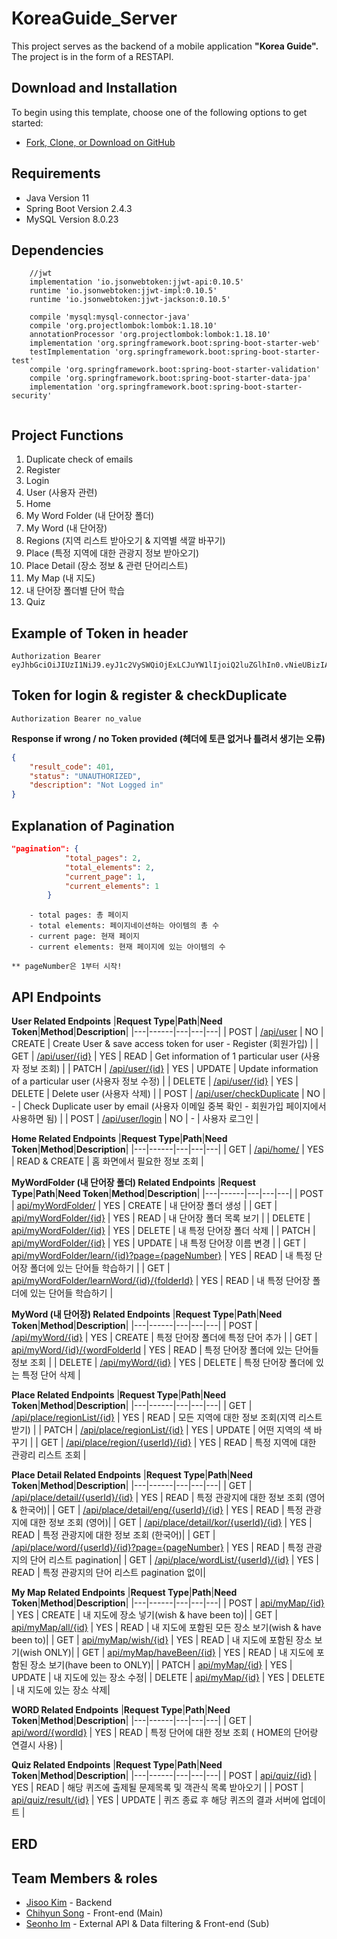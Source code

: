 # KoreaGuide_Server
This project serves as the backend of a mobile application __"Korea Guide".__   
The project is in the form of a RESTAPI. 
## Download and Installation
To begin using this template, choose one of the following options to get started:
* [Fork, Clone, or Download on GitHub](https://github.com/KoreaGuide/KoreaGuide_Server)

## Requirements
- Java Version 11
- Spring Boot Version 2.4.3
- MySQL Version 8.0.23

## Dependencies 
```
    //jwt
    implementation 'io.jsonwebtoken:jjwt-api:0.10.5'
    runtime 'io.jsonwebtoken:jjwt-impl:0.10.5'
    runtime 'io.jsonwebtoken:jjwt-jackson:0.10.5'

    compile 'mysql:mysql-connector-java'
    compile 'org.projectlombok:lombok:1.18.10'
    annotationProcessor 'org.projectlombok:lombok:1.18.10'
    implementation 'org.springframework.boot:spring-boot-starter-web'
    testImplementation 'org.springframework.boot:spring-boot-starter-test'
    compile 'org.springframework.boot:spring-boot-starter-validation'
    compile 'org.springframework.boot:spring-boot-starter-data-jpa'
    implementation 'org.springframework.boot:spring-boot-starter-security'
    
```
## Project Functions 
1. Duplicate check of emails 
2. Register
3. Login
4. User (사용자 관련) 
5. Home
6. My Word Folder (내 단어장 폴더)
7. My Word (내 단어장)
8. Regions (지역 리스트 받아오기 & 지역별 색깔 바꾸기)
9. Place (특정 지역에 대한 관광지 정보 받아오기) 
10. Place Detail (장소 정보 & 관련 단어리스트)
11. My Map (내 지도) 
12. 내 단어장 폴더별 단어 학습 
13. Quiz 

## Example of Token in header 
```
Authorization Bearer eyJhbGciOiJIUzI1NiJ9.eyJ1c2VySWQiOjExLCJuYW1lIjoiQ2luZGlhIn0.vNieUBizIAzhwpAv_J2m9GSMMUO96LTaWPLxYYOG_W8
```
## Token for login & register & checkDuplicate
```
Authorization Bearer no_value
```
__Response if wrong / no Token provided (헤더에 토큰 없거나 틀려서 생기는 오류)__
```json
{
    "result_code": 401,
    "status": "UNAUTHORIZED",
    "description": "Not Logged in"
}
```

## Explanation of Pagination
```json
"pagination": {
            "total_pages": 2,
            "total_elements": 2,
            "current_page": 1,
            "current_elements": 1
        }
```
```
    - total pages: 총 페이지
    - total elements: 페이지네이션하는 아이템의 총 수
    - current page: 현재 페이지 
    - current elements: 현재 페이지에 있는 아이템의 수 

** pageNumber은 1부터 시작! 
```
   
## API Endpoints
__User Related Endpoints__
|**Request Type**|**Path**|**Need Token**|**Method**|**Description**|
|---|------|---|---|---|
| POST | [/api/user](https://github.com/KoreaGuide/KoreaGuide_Server/blob/main/API-GUIDE/USER.md) | NO | CREATE | Create User & save access token for user - Register (회원가입) |
| GET | [/api/user/{id}](https://github.com/KoreaGuide/KoreaGuide_Server/blob/main/API-GUIDE/USER.md) | YES | READ | Get information of 1 particular user (사용자 정보 조회) |
| PATCH | [/api/user/{id}](https://github.com/KoreaGuide/KoreaGuide_Server/blob/main/API-GUIDE/USER.md) | YES | UPDATE | Update information of a particular user (사용자 정보 수정) |
| DELETE | [/api/user/{id}](https://github.com/KoreaGuide/KoreaGuide_Server/blob/main/API-GUIDE/USER.md) | YES | DELETE | Delete user (사용자 삭제) |
| POST | [/api/user/checkDuplicate](https://github.com/KoreaGuide/KoreaGuide_Server/blob/main/API-GUIDE/USER.md) | NO | - | Check Duplicate user by email (사용자 이메일 중복 확인 - 회원가입 페이지에서 사용하면 됨) |
| POST | [/api/user/login](https://github.com/KoreaGuide/KoreaGuide_Server/blob/main/API-GUIDE/USER.md) | NO | - | 사용자 로그인 |
      
   
__Home Related Endpoints__
|**Request Type**|**Path**|**Need Token**|**Method**|**Description**|
|---|------|---|---|---|
| GET | [/api/home/](https://github.com/KoreaGuide/KoreaGuide_Server/blob/main/API-GUIDE/HOME.md) | YES | READ & CREATE | 홈 화면에서 필요한 정보 조회 |

__MyWordFolder (내 단어장 폴더) Related Endpoints__
|**Request Type**|**Path**|**Need Token**|**Method**|**Description**|
|---|------|---|---|---|
| POST | [api/myWordFolder/](https://github.com/KoreaGuide/KoreaGuide_Server/blob/main/API-GUIDE/MYWORDFOLDER.md) | YES | CREATE | 내 단어장 폴더 생성 |
| GET | [api/myWordFolder/{id}](https://github.com/KoreaGuide/KoreaGuide_Server/blob/main/API-GUIDE/MYWORDFOLDER.md) | YES | READ | 내 단어장 폴더 목록 보기 |
| DELETE | [api/myWordFolder/{id}](https://github.com/KoreaGuide/KoreaGuide_Server/blob/main/API-GUIDE/MYWORDFOLDER.md) | YES | DELETE | 내 특정 단어장 폴더 삭제 |
| PATCH | [api/myWordFolder/{id}](https://github.com/KoreaGuide/KoreaGuide_Server/blob/main/API-GUIDE/MYWORDFOLDER.md) | YES | UPDATE | 내 특정 단어장 이름 변경 |
| GET | [api/myWordFolder/learn/{id}?page={pageNumber}](https://github.com/KoreaGuide/KoreaGuide_Server/blob/main/API-GUIDE/MYWORDFOLDER.md) | YES | READ | 내 특정 단어장 폴더에 있는 단어들 학습하기 |
| GET | [api/myWordFolder/learnWord/{id}/{folderId}](https://github.com/KoreaGuide/KoreaGuide_Server/blob/main/API-GUIDE/MYWORDFOLDER.md) | YES | READ | 내 특정 단어장 폴더에 있는 단어들 학습하기 |

__MyWord (내 단어장) Related Endpoints__
|**Request Type**|**Path**|**Need Token**|**Method**|**Description**|
|---|------|---|---|---|
| POST | [/api/myWord/{id}](https://github.com/KoreaGuide/KoreaGuide_Server/blob/main/API-GUIDE/MYWORD.md) | YES | CREATE | 특정 단어장 폴더에 특정 단어 추가 |
| GET | [api/myWord/{id}/{wordFolderId](https://github.com/KoreaGuide/KoreaGuide_Server/blob/main/API-GUIDE/MYWORD.md) | YES | READ | 특정 단어장 폴더에 있는 단어들 정보 조회 |
| DELETE | [/api/myWord/{id}](https://github.com/KoreaGuide/KoreaGuide_Server/blob/main/API-GUIDE/MYWORD.md) | YES | DELETE | 특정 단어장 폴더에 있는 특정 단어 삭제 |

__Place Related Endpoints__
|**Request Type**|**Path**|**Need Token**|**Method**|**Description**|
|---|------|---|---|---|
| GET | [/api/place/regionList/{id}](https://github.com/KoreaGuide/KoreaGuide_Server/blob/main/API-GUIDE/PLACE.md) | YES | READ | 모든 지역에 대한 정보 조회(지역 리스트 받기) |
| PATCH | [/api/place/regionList/{id}](https://github.com/KoreaGuide/KoreaGuide_Server/blob/main/API-GUIDE/PLACE.md) | YES | UPDATE | 어떤 지역의 색 바꾸기 |
| GET | [/api/place/region/{userId}/{id}](https://github.com/KoreaGuide/KoreaGuide_Server/blob/main/API-GUIDE/PLACE.md) | YES | READ | 특정 지역에 대한 관광리 리스트 조회 |

__Place Detail Related Endpoints__
|**Request Type**|**Path**|**Need Token**|**Method**|**Description**|
|---|------|---|---|---|
| GET | [/api/place/detail/{userId}/{id}](https://github.com/KoreaGuide/KoreaGuide_Server/blob/main/API-GUIDE/PLACEDETAIL.md) | YES | READ | 특정 관광지에 대한 정보 조회 (영어 & 한국어)|
| GET | [/api/place/detail/eng/{userId}/{id}](https://github.com/KoreaGuide/KoreaGuide_Server/blob/main/API-GUIDE/PLACEDETAIL.md) | YES | READ | 특정 관광지에 대한 정보 조회 (영어)|
| GET | [/api/place/detail/kor/{userId}/{id}](https://github.com/KoreaGuide/KoreaGuide_Server/blob/main/API-GUIDE/PLACEDETAIL.md) | YES | READ | 특정 관광지에 대한 정보 조회 (한국어)|
| GET | [/api/place/word/{userId}/{id}?page={pageNumber}](https://github.com/KoreaGuide/KoreaGuide_Server/blob/main/API-GUIDE/PLACEDETAIL.md) | YES | READ | 특정 관광지의 단어 리스트 pagination|
| GET | [/api/place/wordList/{userId}/{id}](https://github.com/KoreaGuide/KoreaGuide_Server/blob/main/API-GUIDE/PLACEDETAIL.md) | YES | READ | 특정 관광지의 단어 리스트 pagination 없이| 
   
__My Map Related Endpoints__
|**Request Type**|**Path**|**Need Token**|**Method**|**Description**|
|---|------|---|---|---|
| POST | [api/myMap/{id}](https://github.com/KoreaGuide/KoreaGuide_Server/blob/main/API-GUIDE/MYMAP.md) | YES | CREATE | 내 지도에 장소 넣기(wish & have been to)|
| GET | [api/myMap/all/{id}](https://github.com/KoreaGuide/KoreaGuide_Server/blob/main/API-GUIDE/MYMAP.md) | YES | READ | 내 지도에 포함된 모든 장소 보기(wish & have been to)|
| GET | [api/myMap/wish/{id}](https://github.com/KoreaGuide/KoreaGuide_Server/blob/main/API-GUIDE/MYMAP.md) | YES | READ | 내 지도에 포함된 장소 보기(wish ONLY)|
| GET | [api/myMap/haveBeen/{id}](https://github.com/KoreaGuide/KoreaGuide_Server/blob/main/API-GUIDE/MYMAP.md) | YES | READ | 내 지도에 포함된 장소 보기(have been to ONLY)|
| PATCH | [api/myMap/{id}](https://github.com/KoreaGuide/KoreaGuide_Server/blob/main/API-GUIDE/MYMAP.md) | YES | UPDATE | 내 지도에 있는 장소 수정|
| DELETE | [api/myMap/{id}](https://github.com/KoreaGuide/KoreaGuide_Server/blob/main/API-GUIDE/MYMAP.md) | YES | DELETE | 내 지도에 있는 장소 삭제|

__WORD Related Endpoints__
|**Request Type**|**Path**|**Need Token**|**Method**|**Description**|
|---|------|---|---|---|
| GET | [api/word/{wordId}](https://github.com/KoreaGuide/KoreaGuide_Server/blob/main/API-GUIDE/WORD.md) | YES | READ | 특정 단어에 대한 정보 조회 ( HOME의 단어랑 연결시 사용) |

__Quiz Related Endpoints__
|**Request Type**|**Path**|**Need Token**|**Method**|**Description**|
|---|------|---|---|---|
| POST | [api/quiz/{id}](https://github.com/KoreaGuide/KoreaGuide_Server/blob/main/API-GUIDE/QUIZ.md) | YES | READ | 해당 퀴즈에 출제될 문제목록 및 객관식 목록 받아오기 |
| POST | [api/quiz/result/{id}](https://github.com/KoreaGuide/KoreaGuide_Server/blob/main/API-GUIDE/QUIZ.md) | YES | UPDATE | 퀴즈 종료 후 해당 퀴즈의 결과 서버에 업데이트 |

## ERD
   
## Team Members & roles
* [Jisoo Kim](https://github.com/cindia3704) - Backend 
* [Chihyun Song](https://github.com/alzee03) - Front-end (Main)
* [Seonho Im](https://github.com/imseonho) - External API & Data filtering & Front-end (Sub)

